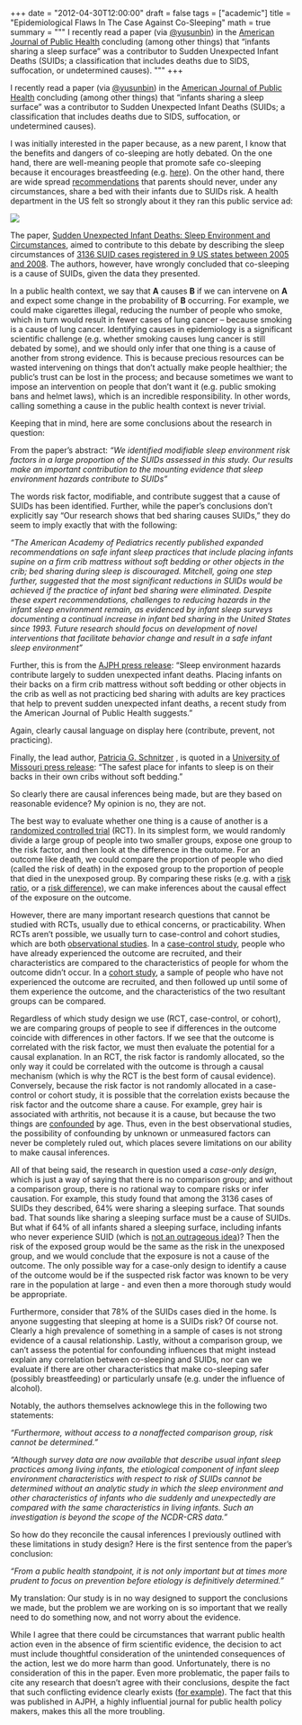 +++
date = "2012-04-30T12:00:00"
draft = false
tags = ["academic"]
title = "Epidemiological Flaws In The Case Against Co-Sleeping"
math = true
summary = """
I recently read a paper (via [@yusunbin](https://twitter.com/#!/yusunbin)) in the [American Journal of Public Health](http://ajph.aphapublications.org/) concluding (among other things) that “infants sharing a sleep surface” was a contributor to Sudden Unexpected Infant Deaths (SUIDs; a classification that includes deaths due to SIDS, suffocation,  or undetermined causes).
"""
+++


I recently read a paper (via [@yusunbin](https://twitter.com/#!/yusunbin)) in the [American Journal of Public Health](http://ajph.aphapublications.org/) concluding (among other things) that “infants sharing a sleep surface” was a contributor to Sudden Unexpected Infant Deaths (SUIDs; a classification that includes deaths due to SIDS, suffocation,  or undetermined causes).

I was initially interested in the paper because, as a new parent, I know that the benefits and dangers of co-sleeping are hotly debated. On the one hand, there are well-meaning people that promote safe co-sleeping because it encourages breastfeeding (e.g. [here](http://www.cosleeping.org/)). On the other hand, there are wide spread [recommendations](http://pediatrics.aappublications.org/content/128/5/e1341.full) that parents should never, under any circumstances, share a bed with their infants due to SUIDs risk. A health department in the US felt so strongly about it they ran this public service ad:


[![](http://darrendahly.github.io/img/butcher-knife.jpg)](http://www.jsonline.com/news/milwaukee/ad-campaign-unveiled-as-another-cosleeping-death-is-announced-s030073-133552808.html)
 
The paper, [Sudden Unexpected Infant Deaths: Sleep Environment and Circumstances](http://ajph.aphapublications.org/doi/abs/10.2105/AJPH.2011.300613), aimed to contribute to this debate by describing the sleep circumstances of [3136 SUID cases registered in 9 US states between 2005 and 2008](http://childdeathreview.org/home.htm). The authors, however, have  wrongly concluded that co-sleeping is a cause of SUIDs, given the data they presented.


In a public health context, we say that **A** causes **B** if we can intervene on **A** and expect some change in the probability of **B** occurring. For example, we could make cigarettes illegal, reducing the number of people who smoke, which in turn would result in fewer cases of lung cancer – because smoking is a cause of lung cancer. Identifying causes in epidemiology is a significant scientific challenge (e.g. whether smoking causes lung cancer is still debated by some), and we should only infer that one thing is a cause of another from strong evidence. This is because precious resources can be wasted intervening on things that don’t actually make people healthier;  the public’s trust can be lost in the process; and because sometimes we want to impose an intervention on people that don’t want it (e.g. public smoking bans and helmet laws), which is an incredible responsibility. In other words, calling something a cause in the public health context is never trivial.

Keeping that in mind, here are some conclusions about the research in question:

From the paper’s abstract: *“We identified modifiable sleep environment risk factors in a large proportion of the SUIDs assessed in this study. Our results make an important contribution to the mounting evidence that sleep environment hazards contribute to SUIDs”*

The words risk factor, modifiable, and contribute suggest that a cause of SUIDs has been identified. Further, while the paper’s conclusions don’t explicitly say “Our research shows that bed sharing causes SUIDs,” they do seem to imply exactly that with the following:

*“The American Academy of Pediatrics recently published expanded recommendations on safe infant sleep practices that include placing infants supine on a firm crib mattress without soft bedding or other objects in the crib; bed sharing during sleep is discouraged. Mitchell, going one step further, suggested that the most significant reductions in SUIDs would be achieved if the practice of infant bed sharing were eliminated. Despite these expert recommendations, challenges to reducing hazards in the infant sleep environment remain, as evidenced by infant sleep surveys documenting a continual increase in infant bed sharing in the United States since 1993. Future research should focus on development of novel interventions that facilitate behavior change and result in a safe infant sleep environment”*

Further, this is from the [AJPH press release](http://www.newswise.com/articles/am-jrl-of-public-health-june-2012-highlights): “Sleep environment hazards contribute largely to sudden unexpected infant deaths. Placing infants on their backs on a firm crib mattress without soft bedding or other objects in the crib as well as not practicing bed sharing with adults are key practices that help to prevent sudden unexpected infant deaths, a recent study from the American Journal of Public Health suggests.”

Again, clearly causal language on display here (contribute, prevent, not practicing).

Finally, the lead author, [Patricia G. Schnitzer](http://nursing.missouri.edu/faculty/faculty-profiles/schnitzerp/index.php) , is quoted in a [University of Missouri press release](http://munews.missouri.edu/news-releases/2012/0419-safe-sleep-environments-key-to-preventing-many-infant-deaths-mu-researcher-says/): “The safest place for infants to sleep is on their backs in their own cribs without soft bedding.”

So clearly there are causal inferences being made, but are they based on reasonable evidence? My opinion is no, they are not.

The best way to evaluate whether one thing is a cause of another is a [randomized controlled trial](http://en.wikipedia.org/wiki/Randomized_controlled_trial) (RCT).  In its simplest form, we would randomly divide a large group of people into two smaller groups, expose one group to the risk factor, and then look at the difference in the outome. For an outcome like death, we could compare the proportion of people who died (called the risk of death) in the exposed group to the proportion of people that died in the unexposed group. By comparing these risks (e.g. with a [risk ratio](http://en.wikipedia.org/wiki/Relative_risk), or a [risk difference](http://en.wikipedia.org/wiki/Attributable_risk)), we can make inferences about the causal effect of the exposure on the outcome.

However, there are many important research questions that cannot be studied with RCTs, usually due to ethical concerns, or practicability. When RCTs aren’t possible, we usually turn to case-control and cohort studies, which are both [observational studies](http://en.wikipedia.org/wiki/Observational_study). In a [case-control study](http://en.wikipedia.org/wiki/Case-control_study), people who have already experienced the outcome are recruited, and their characteristics are compared to the characteristics of people for whom the outcome didn’t occur. In a [cohort study](http://en.wikipedia.org/wiki/Cohort_study), a sample of people who have not experienced the outcome are recruited, and then followed up until some of them experience the outcome, and the characteristics of the two resultant groups can be compared.

Regardless of which study design we use (RCT, case-control, or cohort), we are comparing groups of people to see if differences in the outcome coincide with differences in other factors. If we see that the outcome is correlated with the risk factor, we must then evaluate the potential for a causal explanation. In an RCT, the risk factor is randomly allocated, so the only way it could be correlated with the outcome is through a causal mechanism (which is why the RCT is the best form of causal evidence). Conversely, because the risk factor is not randomly allocated in a case-control or cohort study, it is possible that the correlation exists because the risk factor and the outcome share a cause. For example, grey hair is associated with arthritis, not because it is a cause, but because the two things are [confounded](http://stats.org/in_depth/faq/confounding_factors.htm) by age. Thus, even in the best observational studies, the possibility of confounding by unknown or unmeasured factors can never be completely ruled out, which places severe limitations on our ability to make causal inferences.

All of that being said, the research in question used a *case-only design*, which is just a way of saying that there is no comparison group; and without a comparison group, there is no rational way to compare risks or infer causation. For example, this study found that among the 3136 cases of SUIDs they described, 64%  were sharing a sleeping surface. That sounds bad. That sounds like sharing a sleeping surface must be a cause of SUIDs. But what if 64% of all infants shared a sleeping surface, including infants who never experience SUID (which is [not an outrageous idea](http://www.isisonline.org.uk/where_babies_sleep/parents_bed/))? Then the risk of the exposed group would be the same as the risk in the unexposed group, and we would conclude that the exposure is not a cause of the outcome. The only possible way for a case-only design to identify a cause of the outcome would be if the suspected risk factor was known to be very rare in the population at large - and even then a more thorough study would be appropriate.

Furthermore, consider that 78% of the SUIDs cases died in the home. Is anyone suggesting that sleeping at home is a SUIDs risk? Of course not. Clearly a high prevalence of something in a sample of cases is not strong evidence of a causal relationship. Lastly, without a comparison group, we can’t assess the potential for confounding influences that might instead explain any correlation between co-sleeping and SUIDs, nor can we evaluate if there are other characteristics that make co-sleeping safer (possibly breastfeeding) or particularly unsafe (e.g. under the influence of alcohol).

Notably, the authors themselves acknowlege this in the following two statements:

*“Furthermore, without access to a nonaffected comparison group, risk cannot be determined.”*

*“Although survey data are now available that describe usual infant sleep practices among living infants, the etiological component of infant sleep environment characteristics with respect to risk of SUIDs cannot be determined without an analytic study in which the sleep environment and other characteristics of infants who die suddenly and unexpectedly are compared with the same characteristics in living infants. Such an investigation is beyond the scope of the NCDR-CRS data.”*

So how do they reconcile the causal inferences I previously outlined with these limitations in study design? Here is the first sentence from the paper’s conclusion:

*“From a public health standpoint, it is not only important but at times more prudent to focus on prevention before etiology is definitively determined.”*

My translation: Our study is in no way designed to support the conclusions we made, but the problem we are working on is so important that we really need to do something now, and not worry about the evidence.

While I agree that there could be circumstances that warrant public health action even in the absence of firm scientific evidence, the decision to act must include thoughtful consideration of the unintended consequences of the action, lest we do more harm than good. Unfortunately, there is no consideration of this in the paper. Even more problematic, the paper fails to cite any research that doesn’t agree with their conclusions, despite the fact that such conflicting evidence clearly exists ([for example](http://www.ncbi.nlm.nih.gov/pubmed/22150702)). The fact that this was published in AJPH, a highly influential journal for public health policy makers,  makes this all the more troubling.